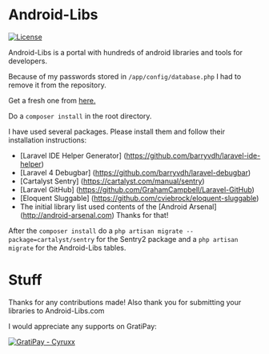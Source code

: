 Android-Libs
============
[![License](http://img.shields.io/badge/license-GPL--2.0-green.svg)](http://choosealicense.com/licenses/gpl-2.0/)

Android-Libs is a portal with hundreds of android libraries and tools for developers.


Because of my passwords stored in `/app/config/database.php` I had to remove it from the repository.

Get a fresh one from [here.](https://github.com/laravel/laravel/blob/master/app/config/database.php)

Do a `composer install` in the root directory.

I have used several packages. Please install them and follow their installation instructions:
* [Laravel IDE Helper Generator] (https://github.com/barryvdh/laravel-ide-helper)
* [Laravel 4 Debugbar] (https://github.com/barryvdh/laravel-debugbar)
* [Cartalyst Sentry] (https://cartalyst.com/manual/sentry)
* [Laravel GitHub] (https://github.com/GrahamCampbell/Laravel-GitHub)
* [Eloquent Sluggable] (https://github.com/cviebrock/eloquent-sluggable)
* The initial library list used contents of the [Android Arsenal] (http://android-arsenal.com) Thanks for that!


After the `composer install` do a `php artisan migrate --package=cartalyst/sentry` for the Sentry2 package and a `php artisan migrate` for the Android-Libs tables.


Stuff
========

Thanks for any contributions made!
Also thank you for submitting your libraries to Android-Libs.com

I would appreciate any supports on GratiPay:


[![GratiPay - Cyruxx](http://img.shields.io/gratipay/Cyruxx.svg)](https://gratipay.com/Cyruxx/)
